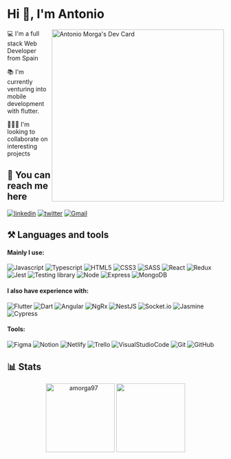 <h1 align="left">Hi 👋, I'm Antonio</h1>

<div>
  
<a href="https://app.daily.dev/amorga97"><img src="https://api.daily.dev/devcards/ddf25c81cd164222811bfa1585ba17bb.png?r=ovk" width="400" alt="Antonio Morga's Dev Card" align="right"/></a><div/>


💻 I'm a full stack Web Developer from Spain

📚 I'm currently venturing into mobile development with flutter.

🧑‍🤝‍🧑 I'm looking to collaborate on interesting projects

  ## 🔗 **You can reach me here**
[![linkedin](https://img.shields.io/badge/linkedin-0A66C2?style=for-the-badge&logo=linkedin&logoColor=white)](https://www.linkedin.com/in/antonio-morga-canales/)
[![twitter](https://img.shields.io/badge/twitter-1DA1F2?style=for-the-badge&logo=twitter&logoColor=white)](https://twitter.com/amorga97)
[![Gmail](https://img.shields.io/badge/Gmail-EA4335?style=for-the-badge&logo=Gmail&logoColor=white)](https://mail.google.com/mail/u/0/?fs=1&tf=cm&source=mailto&to=antoniomc9719@email.com)

## ⚒ **Languages and tools**

#### Mainly I use:

![Javascript](https://img.shields.io/badge/JavaScript-F7DF1E?style=for-the-badge&logo=JavaScript&logoColor=white)
![Typescript](https://img.shields.io/badge/TypeScript-3178C6?style=for-the-badge&logo=TypeScript&logoColor=white)
![HTML5](https://img.shields.io/badge/HTML5-E34F26?style=for-the-badge&logo=HTML5&logoColor=white)
![CSS3](https://img.shields.io/badge/CSS3-1572B6?style=for-the-badge&logo=CSS3&logoColor=white)
![SASS](https://img.shields.io/badge/Sass-CC6699?style=for-the-badge&logo=Sass&logoColor=white)
![React](https://img.shields.io/badge/React-61DAFB?style=for-the-badge&logo=React&logoColor=white)
![Redux](https://img.shields.io/badge/Redux-764ABC?style=for-the-badge&logo=Redux&logoColor=white)
![Jest](https://img.shields.io/badge/Jest-C21325?style=for-the-badge&logo=Jest&logoColor=white)
![Testing library](https://img.shields.io/badge/TestingLibrary-E33332?style=for-the-badge&logo=TestingLibrary&logoColor=white)
![Node](https://img.shields.io/badge/Node.js-339933?style=for-the-badge&logo=Node.js&logoColor=white)
![Express](https://img.shields.io/badge/ExpressJS-000000?style=for-the-badge&logo=ExpressJS&logoColor=white)
![MongoDB](https://img.shields.io/badge/MongoDB-47A248?style=for-the-badge&logo=MongoDB&logoColor=white)


  

#### I also have experience with:

![Flutter](https://img.shields.io/badge/Flutter-%2302569B?style=for-the-badge&logo=Flutter&logoColor=white)
![Dart](https://img.shields.io/badge/dart-%230175C2.svg?style=for-the-badge&logo=dart&logoColor=white)
![Angular](https://img.shields.io/badge/Angular-DD0031?style=for-the-badge&logo=Angular&logoColor=white)
![NgRx](https://img.shields.io/badge/NgRx-B7178C?style=for-the-badge&logo=ReactiveX&logoColor=white)
![NestJS](https://img.shields.io/badge/NestJS-E0234E?style=for-the-badge&logo=NestJS&logoColor=white)
![Socket.io](https://img.shields.io/badge/Socket.io-010101?style=for-the-badge&logo=Socket.io&logoColor=white)
![Jasmine](https://img.shields.io/badge/Jasmine-8A4182?style=for-the-badge&logo=Jasmine&logoColor=white)
![Cypress](https://img.shields.io/badge/Cypress-17202C?style=for-the-badge&logo=Cypress&logoColor=white)


#### Tools:

![Figma](https://img.shields.io/badge/Figma-F24E1E?style=for-the-badge&logo=Figma&logoColor=white)
![Notion](https://img.shields.io/badge/Notion-000000?style=for-the-badge&logo=Notion&logoColor=white)
![Netlify](https://img.shields.io/badge/Netlify-00C7B7?style=for-the-badge&logo=Netlify&logoColor=white)
![Trello](https://img.shields.io/badge/Trello-0052CC?style=for-the-badge&logo=Trello&logoColor=white)
![VisualStudioCode](https://img.shields.io/badge/VisualStudioCode-007ACC?style=for-the-badge&logo=VisualStudioCode&logoColor=white)
![Git](https://img.shields.io/badge/Git-F05032?style=for-the-badge&logo=Git&logoColor=white)
![GitHub](https://img.shields.io/badge/GitHub-181717?style=for-the-badge&logo=GitHub&logoColor=white)


  ## 📊 Stats
<p align="center">
  <img height="160em" src="https://github-readme-stats.vercel.app/api?username=amorga97&show_icons=true&locale=en" alt="amorga97" />
  <img height="160em" src="https://github-readme-stats-eight-theta.vercel.app/api/top-langs/?username=amorga97&layout=compact&langs_count=8&theme=buefy"/>
 </p>
  

